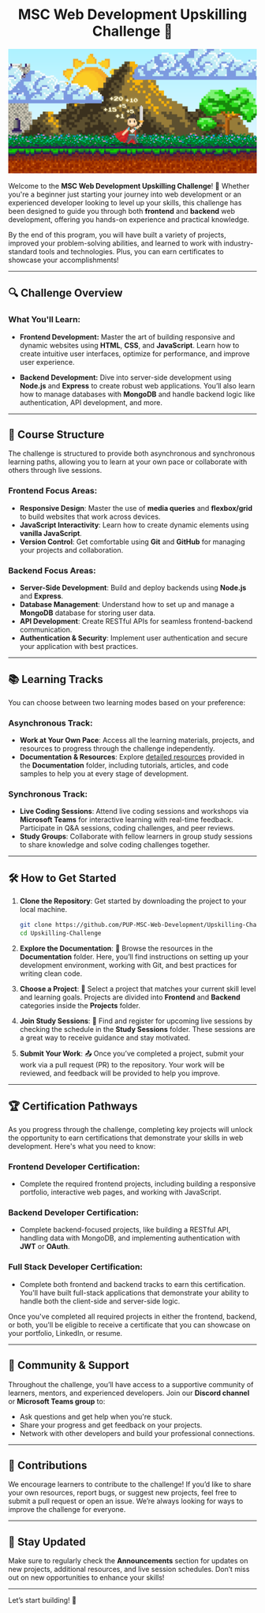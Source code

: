 <h1 align="center">MSC Web Development Upskilling Challenge 🚀</h1>

<div style="align: center;">
  <img src="assets/2.png" alt="Banner Placeholder - Welcome Image">
</div>

Welcome to the **MSC Web Development Upskilling Challenge**! 🎉 Whether you're a beginner just starting your journey into web development or an experienced developer looking to level up your skills, this challenge has been designed to guide you through both **frontend** and **backend** web development, offering you hands-on experience and practical knowledge.


By the end of this program, you will have built a variety of projects, improved your problem-solving abilities, and learned to work with industry-standard tools and technologies. Plus, you can earn certificates to showcase your accomplishments!


---


## 🔍 **Challenge Overview**


### **What You'll Learn:**
- **Frontend Development:** Master the art of building responsive and dynamic websites using **HTML**, **CSS**, and **JavaScript**. Learn how to create intuitive user interfaces, optimize for performance, and improve user experience.
 
- **Backend Development:** Dive into server-side development using **Node.js** and **Express** to create robust web applications. You’ll also learn how to manage databases with **MongoDB** and handle backend logic like authentication, API development, and more.


---


## 🚧 **Course Structure**


The challenge is structured to provide both asynchronous and synchronous learning paths, allowing you to learn at your own pace or collaborate with others through live sessions.


### **Frontend Focus Areas:**
- **Responsive Design**: Master the use of **media queries** and **flexbox/grid** to build websites that work across devices.
- **JavaScript Interactivity**: Learn how to create dynamic elements using **vanilla JavaScript**.
- **Version Control**: Get comfortable using **Git** and **GitHub** for managing your projects and collaboration.


### **Backend Focus Areas:**
- **Server-Side Development**: Build and deploy backends using **Node.js** and **Express**.
- **Database Management**: Understand how to set up and manage a **MongoDB** database for storing user data.
- **API Development**: Create RESTful APIs for seamless frontend-backend communication.
- **Authentication & Security**: Implement user authentication and secure your application with best practices.


---


## 📚 **Learning Tracks**


You can choose between two learning modes based on your preference:


### **Asynchronous Track**:
- **Work at Your Own Pace**: Access all the learning materials, projects, and resources to progress through the challenge independently.
- **Documentation & Resources**: Explore [detailed resources](./Documentation/README.md) provided in the **Documentation** folder, including tutorials, articles, and code samples to help you at every stage of development.
 
### **Synchronous Track**:
- **Live Coding Sessions**: Attend live coding sessions and workshops via **Microsoft Teams** for interactive learning with real-time feedback. Participate in Q&A sessions, coding challenges, and peer reviews.
- **Study Groups**: Collaborate with fellow learners in group study sessions to share knowledge and solve coding challenges together.


---


## 🛠️ **How to Get Started**


1. **Clone the Repository**: Get started by downloading the project to your local machine.
   ```bash
   git clone https://github.com/PUP-MSC-Web-Development/Upskilling-Challenge.git
   cd Upskilling-Challenge
   
2. **Explore the Documentation**: 📖 Browse the resources in the **Documentation** folder. Here, you’ll find instructions on setting up your development environment, working with Git, and best practices for writing clean code.


3. **Choose a Project**: 📝 Select a project that matches your current skill level and learning goals. Projects are divided into **Frontend** and **Backend** categories inside the **Projects** folder.


4. **Join Study Sessions**: 📅 Find and register for upcoming live sessions by checking the schedule in the **Study Sessions** folder. These sessions are a great way to receive guidance and stay motivated.


5. **Submit Your Work**: 📤 Once you’ve completed a project, submit your work via a pull request (PR) to the repository. Your work will be reviewed, and feedback will be provided to help you improve.


---


## 🏆 **Certification Pathways**
As you progress through the challenge, completing key projects will unlock the opportunity to earn certifications that demonstrate your skills in web development. Here's what you need to know:


### Frontend Developer Certification:
- Complete the required frontend projects, including building a responsive portfolio, interactive web pages, and working with JavaScript.
### Backend Developer Certification:
- Complete backend-focused projects, like building a RESTful API, handling data with MongoDB, and implementing authentication with **JWT** or **OAuth**.
### Full Stack Developer Certification:
- Complete both frontend and backend tracks to earn this certification. You'll have built full-stack applications that demonstrate your ability to handle both the client-side and server-side logic.


Once you've completed all required projects in either the frontend, backend, or both, you'll be eligible to receive a certificate that you can showcase on your portfolio, LinkedIn, or resume.


---


## 💬 **Community & Support**
Throughout the challenge, you’ll have access to a supportive community of learners, mentors, and experienced developers. Join our **Discord channel** or **Microsoft Teams group** to:


- Ask questions and get help when you're stuck.
- Share your progress and get feedback on your projects.
- Network with other developers and build your professional connections.


---


## 🤝 Contributions


We encourage learners to contribute to the challenge! If you’d like to share your own resources, report bugs, or suggest new projects, feel free to submit a pull request or open an issue. We’re always looking for ways to improve the challenge for everyone.


---


## 📩 **Stay Updated**
Make sure to regularly check the **Announcements** section for updates on new projects, additional resources, and live session schedules. Don’t miss out on new opportunities to enhance your skills!


---


Let’s start building! 🚀

